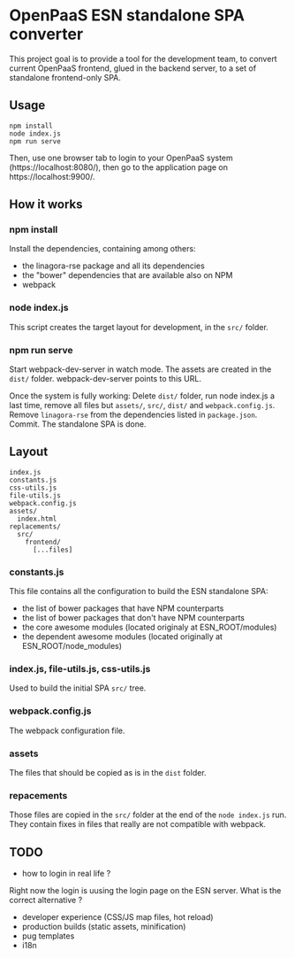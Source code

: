 # OpenPaaS ESN standalone SPA converter

This project goal is to provide a tool for the development team, to convert current OpenPaaS frontend, glued in the backend server, to a set of standalone frontend-only SPA.

## Usage

```
npm install
node index.js
npm run serve
```

Then, use one browser tab to login to your OpenPaaS system (https://localhost:8080/), then go to the application page on https://localhost:9900/.

## How it works

### npm install

Install the dependencies, containing among others:

* the linagora-rse package and all its dependencies
* the "bower" dependencies that are available also on NPM
* webpack

### node index.js

This script creates the target layout for development, in the `src/` folder.

### npm run serve

Start webpack-dev-server in watch mode. The assets are created in the `dist/` folder. webpack-dev-server points to this URL.

Once the system is fully working:
Delete `dist/` folder, run node index.js a last time, remove all files but `assets/`, `src/`, `dist/` and `webpack.config.js`. Remove `linagora-rse` from the dependencies listed in `package.json`. Commit. The standalone SPA is done.

## Layout

```
index.js
constants.js
css-utils.js
file-utils.js
webpack.config.js
assets/
  index.html
replacements/
  src/
    frontend/
      [...files]
```

### constants.js

This file contains all the configuration to build the ESN standalone SPA:

* the list of bower packages that have NPM counterparts
* the list of bower packages that don't have NPM counterparts
* the core awesome modules (located originaly at ESN_ROOT/modules)
* the dependent awesome modules (located originally at ESN_ROOT/node_modules)

### index.js, file-utils.js, css-utils.js

Used to build the initial SPA `src/` tree.

### webpack.config.js

The webpack configuration file.

### assets

The files that should be copied as is in the `dist` folder.

### repacements

Those files are copied in the `src/` folder at the end of the `node index.js` run. They contain fixes in files that really are not compatible with webpack.

## TODO

* how to login in real life ?

Right now the login is uusing the login page on the ESN server. What is the correct alternative ?

* developer experience (CSS/JS map files, hot reload)
* production builds (static assets, minification)
* pug templates
* i18n

